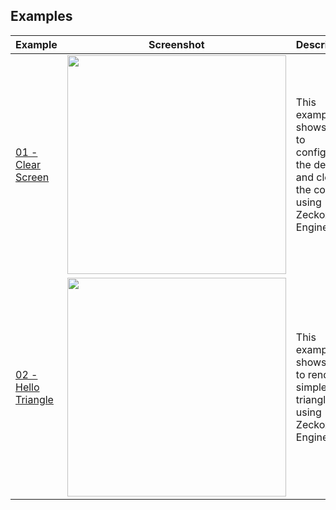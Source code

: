 

## Examples



| Example   | Screenshot  | Description          |
|---------------|-------------|----------------------|
| [01 - Clear Screen](https://github.com/Zeckoxe/Zeckoxe-Engine/tree/master/Src/01-ClearScreen) | <img src="https://github.com/Zeckoxe/Zeckoxe-Engine/blob/master/Screenshots/01.PNG" width=350> | This example shows how to configure the device and clear the color using  Zeckoxe Engine. |
| [02 - Hello Triangle](https://github.com/Zeckoxe/Zeckoxe-Engine/tree/master/Src/01-ClearScreen) |  <img src="https://github.com/Zeckoxe/Zeckoxe-Engine/blob/master/Screenshots/02.PNG" width=350> | This example shows how to render simple triangle using  Zeckoxe Engine  |







